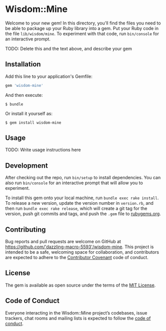 # Wisdom::Mine

Welcome to your new gem! In this directory, you'll find the files you need to be able to package up your Ruby library into a gem. Put your Ruby code in the file `lib/wisdom/mine`. To experiment with that code, run `bin/console` for an interactive prompt.

TODO: Delete this and the text above, and describe your gem

## Installation

Add this line to your application's Gemfile:

```ruby
gem 'wisdom-mine'
```

And then execute:

    $ bundle

Or install it yourself as:

    $ gem install wisdom-mine

## Usage

TODO: Write usage instructions here

## Development

After checking out the repo, run `bin/setup` to install dependencies. You can also run `bin/console` for an interactive prompt that will allow you to experiment.

To install this gem onto your local machine, run `bundle exec rake install`. To release a new version, update the version number in `version.rb`, and then run `bundle exec rake release`, which will create a git tag for the version, push git commits and tags, and push the `.gem` file to [rubygems.org](https://rubygems.org).

## Contributing

Bug reports and pull requests are welcome on GitHub at https://github.com/'dazzling-macro-5593'/wisdom-mine. This project is intended to be a safe, welcoming space for collaboration, and contributors are expected to adhere to the [Contributor Covenant](http://contributor-covenant.org) code of conduct.

## License

The gem is available as open source under the terms of the [MIT License](https://opensource.org/licenses/MIT).

## Code of Conduct

Everyone interacting in the Wisdom::Mine project’s codebases, issue trackers, chat rooms and mailing lists is expected to follow the [code of conduct](https://github.com/'dazzling-macro-5593'/wisdom-mine/blob/master/CODE_OF_CONDUCT.md).

